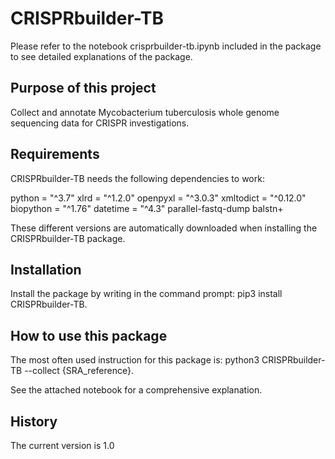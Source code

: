 # CRISPRbuilder-TB

Please refer to the notebook crisprbuilder-tb.ipynb included in the package to see detailed explanations of the package.

## Purpose of this project

Collect and annotate Mycobacterium tuberculosis whole genome sequencing data for CRISPR investigations.

## Requirements

CRISPRbuilder-TB needs the following dependencies to work:

python = "^3.7"
xlrd = "^1.2.0"
openpyxl = "^3.0.3"
xmltodict = "^0.12.0"
biopython = "^1.76"
datetime = "^4.3"
parallel-fastq-dump
balstn+

These different versions are automatically downloaded when installing the CRISPRbuilder-TB package.

## Installation

Install the package by writing in the command prompt: pip3 install CRISPRbuilder-TB.

## How to use this package

The most often used instruction for this package is: python3 CRISPRbuilder-TB --collect {SRA_reference}.

See the attached notebook for a comprehensive explanation.

## History

The current version is 1.0
